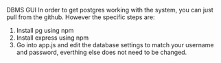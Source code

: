 DBMS GUI
In order to get postgres working with the system, you can just pull from the github. However
the specific steps are:
1. Install pg using npm
2. Install express using npm
3. Go into app.js and edit the database settings to match your username and password, everthing else
does not need to be changed. 
